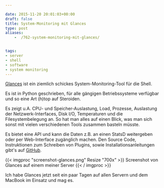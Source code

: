 ```yaml
---

date: 2015-11-20 20:01:03+00:00
draft: false
title: System-Monitoring mit Glances
type: post
aliases:
    -  /762-system-monitoring-mit-glances/


tags:
- server
- shell
- software
- system monitoring
---
```


[Glances](https://nicolargo.github.io/glances/) ist ein ziemlich schickes System-Monitoring-Tool für die Shell.

Es ist in Python geschrieben, für alle gängigen Betriebssysteme verfügbar und so eine Art (h)top auf Steroiden.

Es zeigt u.A. CPU- und Speicher-Auslastung, Load, Prozesse, Auslastung der Netzwerk-Interfaces, Disk I/O, Temperaturen und die Filesystembelegung an. So hat man alles auf einen Blick, was man sich sonst mit vielen verschiedenen Tools zusammen basteln müsste.

Es bietet eine API und kann die Daten z.B. an einen StatsD weitergeben oder per Web-Interface zugänglich machen. Den Source Code, Instruktionen zum Schreiben von Plugins, sowie Installationsanleitungen gibt's auf [GitHub](https://github.com/nicolargo/glances).

{{< imgproc "screenshot-glances.png" Resize "700x" >}} Screenshot von Glances auf einem meiner Server {{< / imgproc >}}

Ich habe Glances jetzt seit ein paar Tagen auf allen Servern und dem MacBook im Einsatz und mag es.
